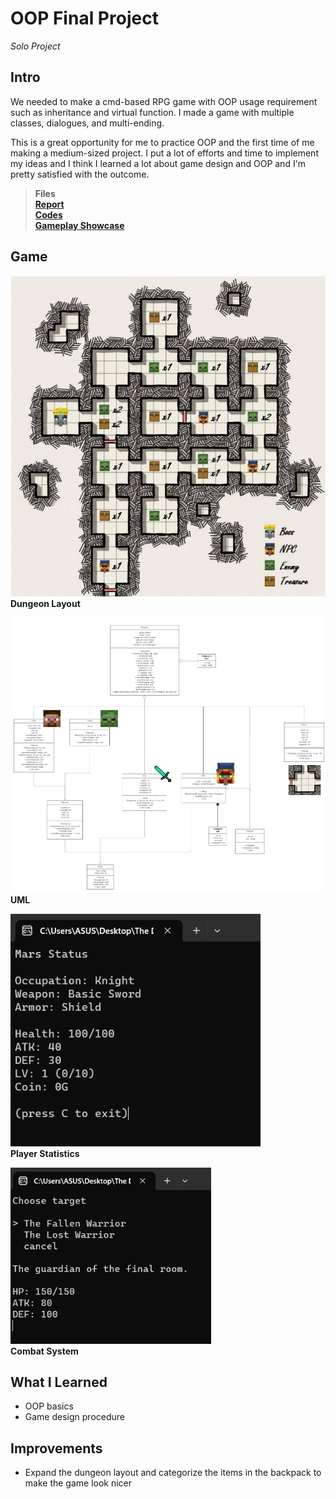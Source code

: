 # OOP Final Project
*Solo Project*
## Intro
We needed to make a cmd-based RPG game with OOP usage requirement such as inheritance and virtual function. I made a game with multiple classes, dialogues, and multi-ending.  

This is a great opportunity for me to practice OOP and the first time of me making a medium-sized project. I put a lot of efforts and time to implement my ideas and I think I learned a lot about game design and OOP and I'm pretty satisfied with the outcome.

>**Files**  
[**Report**](https://github.com/Mars-1114/cs-portfolio/blob/main/2023%20Spring%20-%20OOP%20Final%20Project%20(game)/report_111550037.pdf)  
[**Codes**](https://github.com/Mars-1114/cs-portfolio/tree/main/2023%20Spring%20-%20OOP%20Final%20Project%20(game)/Dungeon_111550037)  
[**Gameplay Showcase**](https://www.youtube.com/watch?v=Mh8DPcvFXnQ)

## Game

![game-layout](../img/oop-game-layout.png)  
**Dungeon Layout**

![game-uml](../img/oop-game-uml.png)  
**UML**

![game-stats](../img/oop-game-stats.png)  
**Player Statistics**

![game-combat](../img/oop-game-combat.png)  
**Combat System**

## What I Learned
- OOP basics
- Game design procedure

## Improvements
- Expand the dungeon layout and categorize the items in the backpack to make the game look nicer